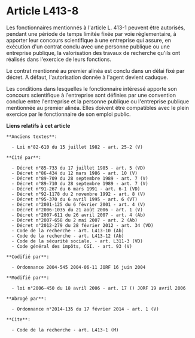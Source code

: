 # Article L413-8

Les fonctionnaires mentionnés à l'article L. 413-1 peuvent être autorisés, pendant une période de temps limitée fixée par
voie réglementaire, à apporter leur concours scientifique à une entreprise qui assure, en exécution d'un contrat conclu avec
une personne publique ou une entreprise publique, la valorisation des travaux de recherche qu'ils ont réalisés dans
l'exercice de leurs fonctions.

Le contrat mentionné au premier alinéa est conclu dans un délai fixé par décret. A défaut, l'autorisation donnée à l'agent
devient caduque.

Les conditions dans lesquelles le fonctionnaire intéressé apporte son concours scientifique à l'entreprise sont définies par
une convention conclue entre l'entreprise et la personne publique ou l'entreprise publique mentionnée au premier alinéa.
Elles doivent être compatibles avec le plein exercice par le fonctionnaire de son emploi public.

**Liens relatifs à cet article**

	**Anciens textes**:

	  - Loi n°82-610 du 15 juillet 1982 - art. 25-2 (V)

	**Cité par**:

	  - Décret n°85-733 du 17 juillet 1985 - art. 5 (VD)
	  - Décret n°86-434 du 12 mars 1986 - art. 10 (V)
	  - Décret n°89-709 du 28 septembre 1989 - art. 7 (V)
	  - Décret n°89-710 du 28 septembre 1989 - art. 7 (V)
	  - Décret n°91-267 du 6 mars 1991 - art. 6-1 (VD)
	  - Décret n°92-1178 du 2 novembre 1992 - art. 8 (V)
	  - Décret n°95-370 du 6 avril 1995 - art. 6 (VT)
	  - Décret n°2001-125 du 6 février 2001 - art. 4 (V)
	  - Décret n°2006-1035 du 21 août 2006 - art. 1 (V)
	  - Décret n°2007-611 du 26 avril 2007 - art. 4 (Ab)
	  - Décret n°2007-658 du 2 mai 2007 - art. 2 (Ab)
	  - Décret n°2012-279 du 28 février 2012 - art. 34 (VD)
	  - Code de la recherche - art. L413-10 (Ab)
	  - Code de la recherche - art. L413-12 (Ab)
	  - Code de la sécurité sociale. - art. L311-3 (VD)
	  - Code général des impôts, CGI. - art. 93 (V)

	**Codifié par**:

	  - Ordonnance 2004-545 2004-06-11 JORF 16 juin 2004

	**Modifié par**:

	  - loi n°2006-450 du 18 avril 2006 - art. 17 () JORF 19 avril 2006

	**Abrogé par**:

	  - Ordonnance n°2014-135 du 17 février 2014 - art. 1 (V)

	**Cite**:

	  - Code de la recherche - art. L413-1 (M)
